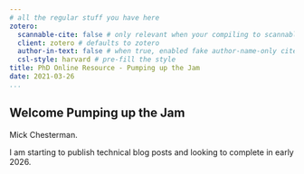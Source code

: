 ```yaml
---
# all the regular stuff you have here
zotero:
  scannable-cite: false # only relevant when your compiling to scannable-cite .odt
  client: zotero # defaults to zotero
  author-in-text: false # when true, enabled fake author-name-only cites by replacing it with the text of the last names of the authors
  csl-style: harvard # pre-fill the style
title: PhD Online Resource - Pumping up the Jam
date: 2021-03-26
...
```

## Welcome Pumping up the Jam

Mick Chesterman.

I am starting to publish technical blog posts and looking to complete in early 2026.
